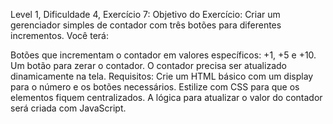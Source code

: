 Level 1, Dificuldade 4, Exercício 7:
Objetivo do Exercício:
Criar um gerenciador simples de contador com três botões para diferentes incrementos. Você terá:

Botões que incrementam o contador em valores específicos: +1, +5 e +10.
Um botão para zerar o contador.
O contador precisa ser atualizado dinamicamente na tela.
Requisitos:
Crie um HTML básico com um display para o número e os botões necessários.
Estilize com CSS para que os elementos fiquem centralizados.
A lógica para atualizar o valor do contador será criada com JavaScript.